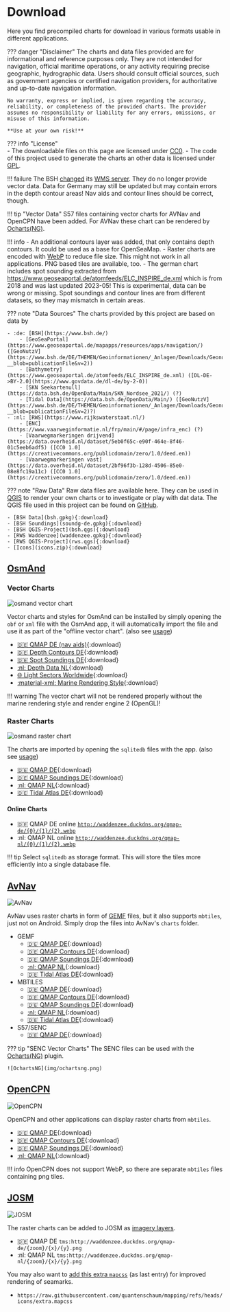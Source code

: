 # Download

Here you find precompiled charts for download in various formats usable in different applications.


??? danger "Disclaimer"
    The charts and data files provided are for informational and reference purposes only. They are not intended for navigation, official maritime operations, or any activity requiring precise geographic, hydrographic data. Users should consult official sources, such as government agencies or certified navigation providers, for authoritative and up-to-date navigation information.
    
    No warranty, express or implied, is given regarding the accuracy, reliability, or completeness of the provided charts. The provider assumes no responsibility or liability for any errors, omissions, or misuse of this information. 
    
    **Use at your own risk!**

??? info "License"    
    - The downloadable files on this page are licensed under [CC0](https://creativecommons.org/publicdomain/zero/1.0/).
    - The code of this project used to generate the charts an other data is licensed under [GPL](https://www.gnu.org/licenses/gpl-3.0.de.html).

!!! failure
    The BSH [changed](https://www.geoseaportal.de/de/news.xml) its [WMS server](https://gdi.bsh.de/public/public_services.html). They do no longer provide vector data. 
    Data for Germany may still be updated but may contain errors in the depth contour areas!
    Nav aids and contour lines should be correct, though.
    
!!! tip "Vector Data"
    S57 files containing vector charts for AVNav and OpenCPN have been added. For AVNav these chart can be rendered by [Ocharts(NG)](https://www.wellenvogel.net/software/avnav/docs/hints/ochartsng.html). 

!!! info
    - An additional contours layer was added, that only contains depth contours. It could be used as a base for OpenSeaMap.
    - Raster charts are encoded with [WebP](https://en.wikipedia.org/wiki/WebP) to reduce file size. This might not work in all applications.
      PNG based tiles are available, too.
    - The german chart includes spot sounding extracted from <https://www.geoseaportal.de/atomfeeds/ELC_INSPIRE_de.xml> which is from 2018 and was last updated 2023-05!
      This is experimental, data can be wrong or missing. Spot soundings and contour lines are from different datasets, so they may mismatch in certain areas.  

??? note "Data Sources"
    The charts provided by this project are based on data by
    
    - :de: [BSH](https://www.bsh.de/)
        - [GeoSeaPortal](https://www.geoseaportal.de/mapapps/resources/apps/navigation/) ([GeoNutzV](https://www.bsh.de/DE/THEMEN/Geoinformationen/_Anlagen/Downloads/Geonutzv.pdf?__blob=publicationFile&v=2))
        - [Bathymetry](https://www.geoseaportal.de/atomfeeds/ELC_INSPIRE_de.xml) ([DL-DE->BY-2.0](https://www.govdata.de/dl-de/by-2-0))
        - [SKN Seekartenull](https://data.bsh.de/OpenData/Main/SKN_Nordsee_2021/) (?)
        - [Tidal Data](https://data.bsh.de/OpenData/Main/) ([GeoNutzV](https://www.bsh.de/DE/THEMEN/Geoinformationen/_Anlagen/Downloads/Geonutzv.pdf?__blob=publicationFile&v=2)?)
    - :nl: [RWS](https://www.rijkswaterstaat.nl/)
        - [ENC](https://www.vaarweginformatie.nl/frp/main/#/page/infra_enc) (?)
        - [Vaarwegmarkeringen drijvend](https://data.overheid.nl/dataset/5eb0f65c-e90f-464e-8f46-01c5eeb6adf5) ([CC0 1.0](https://creativecommons.org/publicdomain/zero/1.0/deed.en))
        - [Vaarwegmarkeringen vast](https://data.overheid.nl/dataset/2bf96f3b-128d-4506-85e0-08e8fc19a11c) ([CC0 1.0](https://creativecommons.org/publicdomain/zero/1.0/deed.en))

??? note "Raw Data"
    Raw data files are available here. They can be used in [QGIS](https://qgis.org/) to render your own charts or to investigate or play with dat data. The QGIS file used in this project can be found on [GitHub](https://github.com/quantenschaum/mapping/tree/master/qgis).
    
    - [BSH Data](bsh.gpkg){:download}
    - [BSH Soundings](soundg-de.gpkg){:download}
    - [BSH QGIS-Project](bsh.qgs){:download}
    - [RWS Waddenzee](waddenzee.gpkg){:download}
    - [RWS QGIS-Project](rws.qgs){:download}
    - [Icons](icons.zip){:download}

## [OsmAnd](https://osmand.net/)

### Vector Charts

![osmand vector chart](img/vector.png)

Vector charts and styles for OsmAnd can be installed by simply opening the `obf` or `xml` file with the OsmAnd app, it will automatically import the file and use it as part of the "offline vector chart". (also see [usage](usage.md#vector-charts))

- [:de: QMAP DE (nav aids)](qmap-de.obf){:download}
- [:de: Depth Contours DE](depth-de.obf){:download}
- [:de: Spot Soundings DE](soundg-de.obf){:download}
- [:nl: Depth Data NL](depth-nl.obf){:download}
- [:globe_with_meridians: Light Sectors Worldwide](lightsectors.obf){:download}
- [:material-xml: Marine Rendering Style](marine.render.xml){:download}

!!! warning
    The vector chart will not be rendered properly without the marine rendering style and render engine 2 (OpenGL)!

### Raster Charts

![osmand raster chart](img/raster.png)

The charts are imported by opening the `sqlitedb` files with the app. (also see [usage](usage.md#raster-charts))

- [:de: QMAP DE](qmap-de.sqlitedb){:download}
- [:de: QMAP Soundings DE](soundg-de.sqlitedb){:download}
- [:nl: QMAP NL](qmap-nl.sqlitedb){:download}
- [:de: Tidal Atlas DE](tides.sqlitedb.zip){:download}

#### Online Charts

- :de: QMAP DE online [`http://waddenzee.duckdns.org/qmap-de/{0}/{1}/{2}.webp`](http://osmand.net/add-tile-source?name=QMAP-DE&min_zoom=8&max_zoom=16&url_template=http://waddenzee.duckdns.org/qmap-de/%7B0%7D/%7B1%7D/%7B2%7D.webp)
- :nl: QMAP NL online [`http://waddenzee.duckdns.org/qmap-nl/{0}/{1}/{2}.webp`](http://osmand.net/add-tile-source?name=QMAP-NL&min_zoom=8&max_zoom=16&url_template=http://waddenzee.duckdns.org/qmap-nl/%7B0%7D/%7B1%7D/%7B2%7D.webp)

!!! tip
    Select `sqlitedb` as storage format. This will store the tiles more efficiently into a single database file.

## [AvNav](https://www.wellenvogel.net/software/avnav/docs/beschreibung.html?lang=en)

![AvNav](img/avnav.png)

AvNav uses raster charts in form of [GEMF](https://www.wellenvogel.net/software/avnav/docs/charts.html#chartformats) files, but it also supports `mbtiles`, just not on Android. Simply drop the files into AvNav's `charts` folder.

- GEMF
    - [:de: QMAP DE](qmap-de.gemf){:download}
    - [:de: QMAP Contours DE](contours-de.gemf){:download}
    - [:de: QMAP Soundings DE](soundg-de.gemf){:download}
    - [:nl: QMAP NL](qmap-nl.gemf){:download}
    - [:de: Tidal Atlas DE](tides.gemf.zip){:download}
- MBTILES
    - [:de: QMAP DE](qmap-de.mbtiles){:download}
    - [:de: QMAP Contours DE](contours-de.mbtiles){:download}
    - [:de: QMAP Soundings DE](soundg-de.mbtiles){:download}
    - [:nl: QMAP NL](qmap-nl.mbtiles){:download}
    - [:de: Tidal Atlas DE](tides.mbtiles.zip){:download}
- S57/SENC
    - [:de: QMAP DE](qmap-de.zip){:download}

??? tip "SENC Vector Charts"
    The SENC files can be used with the [Ocharts(NG)](https://www.wellenvogel.net/software/avnav/docs/hints/ochartsng.html) plugin.

    ![OchartsNG](img/ochartsng.png)

## [OpenCPN](https://opencpn.org/)

![OpenCPN](img/opencpn.png)

OpenCPN and other applications can display raster charts from `mbtiles`.

- [:de: QMAP DE](qmap-de.png.mbtiles){:download}
- [:de: QMAP Contours DE](contours-de.png.mbtiles){:download}
- [:de: QMAP Soundings DE](soundg-de.png.mbtiles){:download}
- [:nl: QMAP NL](qmap-nl.png.mbtiles){:download}

!!! info
    OpenCPN does not support WebP, so there are separate `mbtiles` files containing png tiles.

## [JOSM](https://josm.openstreetmap.de/)

![JOSM](img/josm.png)

The raster charts can be added to JOSM as [imagery layers](https://josm.openstreetmap.de/wiki/Help/Preferences/Imagery).

- :de: QMAP DE `tms:http://waddenzee.duckdns.org/qmap-de/{zoom}/{x}/{y}.png`
- :nl: QMAP NL `tms:http://waddenzee.duckdns.org/qmap-nl/{zoom}/{x}/{y}.png`

You may also want to [add this extra `mapcss`](https://josm.openstreetmap.de/wiki/Help/Preferences/MapPaintPreference) (as last entry) for improved rendering of seamarks.

- `https://raw.githubusercontent.com/quantenschaum/mapping/refs/heads/icons/extra.mapcss`
